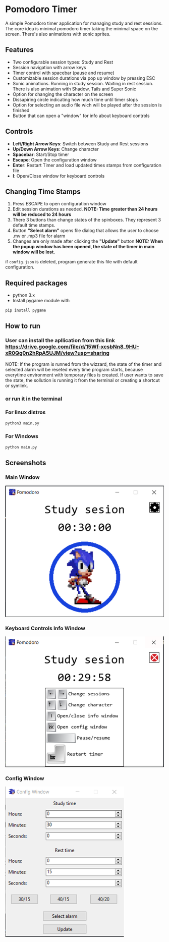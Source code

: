 # Pomodoro Timer

A simple Pomodoro timer application for managing study and rest sessions.
The core idea is minimal pomodoro timer taking the minimal space on the screen.
There's also animations with sonic sprites.

## Features

- Two configurable session types: Study and Rest
- Session navigation with arrow keys 
- Timer control with spacebar (pause and resume)
- Customizable session durations via pop up window by pressing ESC
- Sonic animations. Running in study session. Waiting in rest session. There is also animation with Shadow, Tails and Super Sonic
- Option for changing the character on the screen
- Dissapiring circle indicating how much time until timer stops
- Option for selecting an audio file wich will be played after the session is finished
- Button that can open a "window" for info about keyboard controls

## Controls

- **Left/Right Arrow Keys**: Switch between Study and Rest sessions
- **Up/Down Arrow Keys**: Change character
- **Spacebar**: Start/Stop timer
- **Escape**: Open the configuration window
- **Enter**: Restart Timer and load updated times stamps from configuration file
- **I**: Open/Close window for keyboard controls

## Changing Time Stamps

1. Press ESCAPE to open configuration window
2. Edit session durations as needed. **NOTE: Time greater than 24 hours will be reduced to 24 hours**
3. There 3 buttons than change states of the spinboxes. They represent 3 default time stamps.
4. Button **"Select alarm"** opens file dialog that allows the user to choose .mv or .mp3 file for alarm
5. Changes are only made after clicking the **"Update"** button
**NOTE: When the popup window has been opened, the state of the timer in main window will be lost.**

if ```config.json``` is deleted, program generate this file with default configuration.

## Required packages

- python 3.x
- Install pygame module with
```bash
pip install pygame
```

## How to run

### User can install the apllication from this link https://drive.google.com/file/d/15Wf-xcsbNn8_9HU-xR0Qg0n2hRpA5UJM/view?usp=sharing

NOTE: If the program is runned from the wizzard, the state of the timer and selected alarm will be reseted every time program starts, because everytime environment with temporary files is created. If user wants to save the state, the sollution is running it from the terminal or creating a shortcut or symlink.

### or run it in the terminal

### For linux distros
```bash
python3 main.py
```

### For Windows
```bash
python main.py
```

## Screenshots
### Main Window
![main](./readme_pics/main_screen_repo.PNG)
### Keyboard Controls Info Window
![info](./readme_pics/info_screen_repo.PNG)
### Config Window
![config](./readme_pics/config_window_repo.PNG)